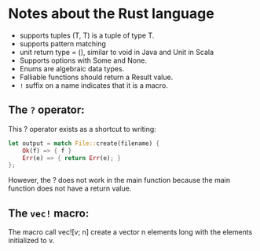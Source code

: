 # Notes about the Rust language

* supports tuples (T, T) is a tuple of type T.
* supports pattern matching
* unit return type = (), similar to void in Java and Unit in Scala
* Supports options with Some and None.
* Enums are algebraic data types.
* Falliable functions should return a Result value.
* `!` suffix on a name indicates that it is a macro.

## The `?` operator:
This ? operator exists as a shortcut to writing: 
```rust
let output = match File::create(filename) {
    Ok(f) => { f }
    Err(e) => { return Err(e); }
};
```
However, the ? does not work in the main function because the main function does not have a return value.

## The `vec!` macro:
The macro call vec![v; n] create a vector n elements long with the elements initialized to v.  